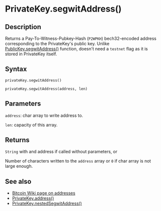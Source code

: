 # PrivateKey.segwitAddress()

## Description

Returns a Pay-To-Witness-Pubkey-Hash (`P2WPKH`) bech32-encoded address corresponding to the PrivateKey's public key. Unlike [PublicKey.segwitAddress()](../PublicKey/segwitAddress.md) function, doesn't need a `testnet` flag as it is stored in PrivateKey itself.

## Syntax

`privateKey.segwitAddress()`

`privateKey.segwitAddress(address, len)`

## Parameters

`address`: char array to write address to.

`len`: capacity of this array.

## Returns

`String` with and address if called without parameters, or

Number of characters written to the `address` array or `0` if char array is not large enough.

## See also

- [Bitcoin Wiki page on addresses](https://en.bitcoin.it/wiki/Address)
- [PrivateKey.address()](address.md)
- [PrivateKey.nestedSegwitAddress()](nestedSegwitAddress.md)